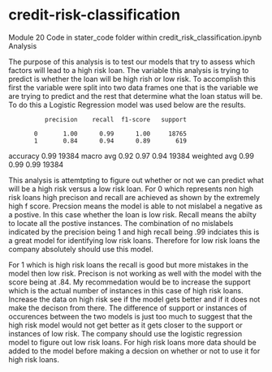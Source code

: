 # credit-risk-classification
Module 20
Code in stater_code folder within credit_risk_classification.ipynb
Analysis

The purpose of this analysis is to test our models that try to assess which factors will lead to a high risk loan. The variable this analysis is trying to predict is whether the loan will be high rish or low risk. To accomplish this first the variable were split into two data frames one that is the variable we are trying to predict and the rest that determine what the loan status will be. To do this a Logistic Regression model was used below are the results.

             
              precision    recall  f1-score   support

           0       1.00      0.99      1.00     18765
           1       0.84      0.94      0.89       619
  
   accuracy                            0.99     19384
   macro avg       0.92      0.97      0.94     19384
   weighted avg    0.99      0.99      0.99     19384


 This analysis is attemtpting to figure out whether or not we can predict what will be a high risk versus a low risk loan. For 0 which represents non high risk loans high precison and recall are achieved as shown by the extremely high f score. Precsion means the model is able to not mislabel a negative as a postive. In this case whether the loan is low risk. Recall means the abilty to locate all the postive instances. The combination of no mislabels indicated by the precision being 1 and high recall being .99 indciates this is a great model for identifying low risk loans. Therefore for low risk loans the company absolutely should use this model.

For 1 which is high risk loans the recall is good but more mistakes in the model then low risk. Precison is not working as well with the model with the score being at .84. My recommedation would be to increase the support which is the actual number of instances in this case of high risk loans. Increase the data on high risk see if the model gets better and if it does not make the decison from there. The difference of support or instances of occurences between the two models is just too much to suggest that the high risk model would not get better as it gets closer to the support or instances of low risk. The company should use the logistic regression model to figure out low risk loans. For high risk loans more data should be added to the model before making a decsion on whether or not to use it for high risk loans.

